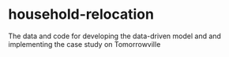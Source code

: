 # household-relocation
The data and code for developing the data-driven model and and implementing the case study on Tomorrowville
